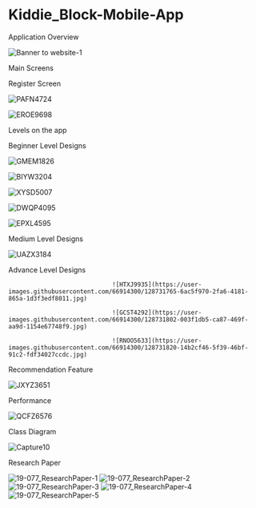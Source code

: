 
# Kiddie_Block-Mobile-App
Application Overview

![Banner to website-1](https://user-images.githubusercontent.com/66914300/128730699-968fcdcc-32cd-4893-a728-308ccabb54ff.png)


Main  Screens

Register Screen 

![PAFN4724](https://user-images.githubusercontent.com/66914300/128730870-96b0d31a-87b9-45a3-b021-141fdda15fac.jpg)

![EROE9698](https://user-images.githubusercontent.com/66914300/128730895-6bffd85e-ea24-483e-b99f-5bb6ff4cae4e.jpg)

Levels on the app


Beginner Level Designs 


![GMEM1826](https://user-images.githubusercontent.com/66914300/128731024-39946a49-986d-4203-b5e9-bb1cc7fec7de.jpg)

![BIYW3204](https://user-images.githubusercontent.com/66914300/128731033-5692a83b-cd38-4435-b3f5-34d7c336dba2.jpg)

![XYSD5007](https://user-images.githubusercontent.com/66914300/128731711-3e3d52c6-27f5-47a1-926e-967cb1b3c1bf.jpg)


![DWQP4095](https://user-images.githubusercontent.com/66914300/128731451-aa63cc38-6cbe-4a86-80e3-e039a1c165d0.jpg)

![EPXL4595](https://user-images.githubusercontent.com/66914300/128731497-d6d361cb-4bc0-47e7-88e0-0e5effa63c5b.jpg)


 Medium Level Designs
 
 
 ![UAZX3184](https://user-images.githubusercontent.com/66914300/128731295-bb54042f-c557-4f3a-8a9e-999a20edc9f4.jpg)


 Advance Level Designs
 
 
                                 ![HTXJ9935](https://user-images.githubusercontent.com/66914300/128731765-6ac5f970-2fa6-4181-865a-1d3f3edf8011.jpg)

                                 ![GCST4292](https://user-images.githubusercontent.com/66914300/128731802-003f1db5-ca87-469f-aa9d-1154e67748f9.jpg)

                                 ![RNOO5633](https://user-images.githubusercontent.com/66914300/128731820-14b2cf46-5f39-46bf-91c2-fdf34027ccdc.jpg)


Recommendation Feature


![JXYZ3651](https://user-images.githubusercontent.com/66914300/128731889-9ecf78d4-0219-4749-b5df-1e61966e8e86.jpg)


 Performance
 
 ![QCFZ6576](https://user-images.githubusercontent.com/66914300/128731931-269b68d0-821b-46f7-8c2e-236c1c619266.jpg)


Class Diagram

![Capture10](https://user-images.githubusercontent.com/66914300/128732198-6c93dd09-ff52-49bd-8f69-36cc995e3706.PNG)

 
Research Paper

![19-077_ResearchPaper-1](https://user-images.githubusercontent.com/66914300/128733325-cfa91040-b6f0-47b7-aac5-f414bd10d019.png)
![19-077_ResearchPaper-2](https://user-images.githubusercontent.com/66914300/128733345-2a1360a4-03f7-42ed-ae7c-96e7cbfe01de.png)
![19-077_ResearchPaper-3](https://user-images.githubusercontent.com/66914300/128733353-5170d1fc-57da-4084-8411-7bbfb5e730e8.png)
![19-077_ResearchPaper-4](https://user-images.githubusercontent.com/66914300/128733373-fe3f47cb-04fd-4a0e-b0cb-89b5e5b2449d.png)
![19-077_ResearchPaper-5](https://user-images.githubusercontent.com/66914300/128733389-54e5d847-f549-41b8-8527-7ddeffe2d89e.png)

